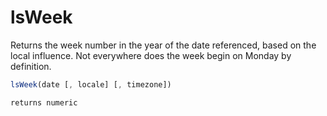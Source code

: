 # lsWeek

Returns the week number in the year of the date referenced, based on the local influence.
Not everywhere does the week begin on Monday by definition.

```javascript
lsWeek(date [, locale] [, timezone])
```

```javascript
returns numeric
```

